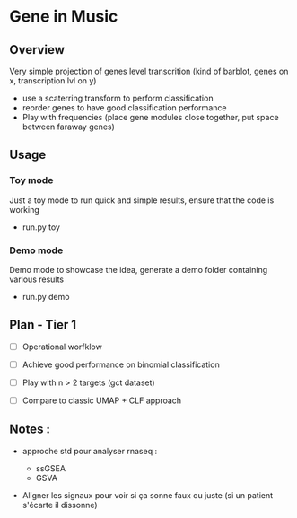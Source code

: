 # Gene in Music

## Overview
Very simple projection of genes level transcrition (kind of barblot, genes on x, transcription lvl on y)
- use a scaterring transform to perform classification
- reorder genes to have good classification performance
- Play with frequencies (place gene modules close together, put space between faraway genes)


## Usage

### Toy mode
Just a toy mode to run quick and simple results, ensure that the code is working
-  run.py toy


### Demo mode
Demo mode to showcase the idea, generate a demo folder containing various results
- run.py demo


## Plan - Tier 1
  - [ ] Operational worfklow
  - [ ] Achieve good performance on binomial classification
  - [ ] Play with n > 2 targets (gct dataset)
  - [ ] Compare to classic UMAP + CLF approach


## Notes :
  * approche std pour analyser rnaseq : 
      - ssGSEA
      - GSVA
  
  * Aligner les signaux pour voir si ça sonne faux ou juste (si un patient s'écarte il dissonne) 
